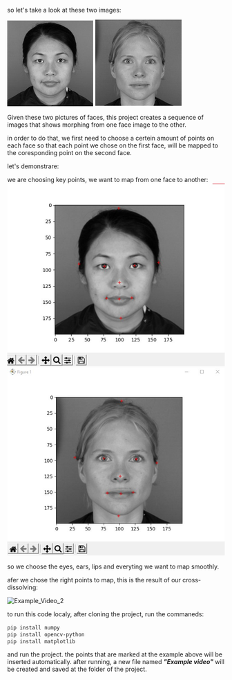 
so let's take a look at these two images:

![](images/image6.jpg)
![](images/image5.jpg)

Given these two pictures of faces, this project creates a sequence of images that shows morphing from one face image to the other.

in order to do that, we first need to choose a certein amount of points on each face so that each point we chose on the first face, will be mapped to the coresponding point on the second face.

let's demonstrare:

we are choosing key points, we want to map from one face to another:
![](images/points1.jpg)
![](images/points2.jpg)

so we choose the eyes, ears, lips and everyting we want to map smoothly.

afer we chose the right points to map, this is the result of our cross-dissolving:

![Example_Video_2](https://user-images.githubusercontent.com/73134488/157604234-cbc403de-d7b9-4201-bae8-a7680f14c049.gif)

to run this code localy, after cloning the project, run the commaneds:
```
pip install numpy
pip install opencv-python
pip install matplotlib

````
and run the project.
the points that are marked at the example above will be inserted automatically.
after running, a new file named ***"Example video"*** will be created and saved at the folder of the project.


